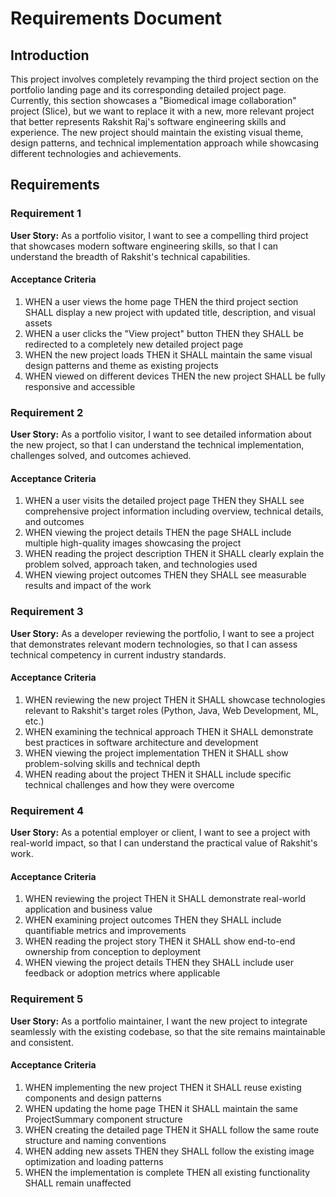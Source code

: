 # Requirements Document

## Introduction

This project involves completely revamping the third project section on the portfolio landing page and its corresponding detailed project page. Currently, this section showcases a "Biomedical image collaboration" project (Slice), but we want to replace it with a new, more relevant project that better represents Rakshit Raj's software engineering skills and experience. The new project should maintain the existing visual theme, design patterns, and technical implementation approach while showcasing different technologies and achievements.

## Requirements

### Requirement 1

**User Story:** As a portfolio visitor, I want to see a compelling third project that showcases modern software engineering skills, so that I can understand the breadth of Rakshit's technical capabilities.

#### Acceptance Criteria

1. WHEN a user views the home page THEN the third project section SHALL display a new project with updated title, description, and visual assets
2. WHEN a user clicks the "View project" button THEN they SHALL be redirected to a completely new detailed project page
3. WHEN the new project loads THEN it SHALL maintain the same visual design patterns and theme as existing projects
4. WHEN viewed on different devices THEN the new project SHALL be fully responsive and accessible

### Requirement 2

**User Story:** As a portfolio visitor, I want to see detailed information about the new project, so that I can understand the technical implementation, challenges solved, and outcomes achieved.

#### Acceptance Criteria

1. WHEN a user visits the detailed project page THEN they SHALL see comprehensive project information including overview, technical details, and outcomes
2. WHEN viewing the project details THEN the page SHALL include multiple high-quality images showcasing the project
3. WHEN reading the project description THEN it SHALL clearly explain the problem solved, approach taken, and technologies used
4. WHEN viewing project outcomes THEN they SHALL see measurable results and impact of the work

### Requirement 3

**User Story:** As a developer reviewing the portfolio, I want to see a project that demonstrates relevant modern technologies, so that I can assess technical competency in current industry standards.

#### Acceptance Criteria

1. WHEN reviewing the new project THEN it SHALL showcase technologies relevant to Rakshit's target roles (Python, Java, Web Development, ML, etc.)
2. WHEN examining the technical approach THEN it SHALL demonstrate best practices in software architecture and development
3. WHEN viewing the project implementation THEN it SHALL show problem-solving skills and technical depth
4. WHEN reading about the project THEN it SHALL include specific technical challenges and how they were overcome

### Requirement 4

**User Story:** As a potential employer or client, I want to see a project with real-world impact, so that I can understand the practical value of Rakshit's work.

#### Acceptance Criteria

1. WHEN reviewing the project THEN it SHALL demonstrate real-world application and business value
2. WHEN examining project outcomes THEN they SHALL include quantifiable metrics and improvements
3. WHEN reading the project story THEN it SHALL show end-to-end ownership from conception to deployment
4. WHEN viewing the project details THEN they SHALL include user feedback or adoption metrics where applicable

### Requirement 5

**User Story:** As a portfolio maintainer, I want the new project to integrate seamlessly with the existing codebase, so that the site remains maintainable and consistent.

#### Acceptance Criteria

1. WHEN implementing the new project THEN it SHALL reuse existing components and design patterns
2. WHEN updating the home page THEN it SHALL maintain the same ProjectSummary component structure
3. WHEN creating the detailed page THEN it SHALL follow the same route structure and naming conventions
4. WHEN adding new assets THEN they SHALL follow the existing image optimization and loading patterns
5. WHEN the implementation is complete THEN all existing functionality SHALL remain unaffected